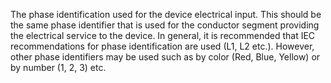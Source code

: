 ﻿The phase identification used for the device electrical input. This should be the same phase identifier that is used for the conductor segment providing the electrical service to the device. In general, it is recommended that IEC recommendations for phase identification are used (L1, L2 etc.). However, other phase identifiers may be used such as by color (Red, Blue, Yellow) or by number (1, 2, 3) etc.
